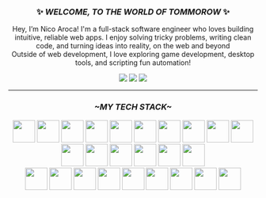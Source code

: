 <h3 align="center" style="italic"> ✨ <em>WELCOME, TO THE WORLD OF TOMMOROW</em> ✨ </h3>
<!-- Why do you always say it like that? -->

<p align="center">
      Hey, I’m Nico Aroca! I'm a full-stack software engineer who loves building intuitive, reliable web apps. I enjoy solving tricky problems, writing clean code, and turning ideas into reality, on the web and beyond
      <br/>
      Outside of web development, I love exploring game development, desktop tools, and scripting fun automation!

</p>


<div align="center">

[<img src="https://img.shields.io/badge/LinkedIn-0077B5?style=for-the-badge&logo=linkedin&logoColor=white">](https://www.linkedin.com/in/nicoaroca12/)
[<img src="https://img.shields.io/badge/Portfolio-255E63?style=for-the-badge&logo=About.me&logoColor=white">](https://nicoaroca.dev)
[<img src="https://img.shields.io/badge/Gmail-D14836?style=for-the-badge&logo=gmail&logoColor=white">](mailto:nicoaroca.isworking@gmail.com)

</div>

___

<h3 align="center"><em>~MY TECH STACK~</em></h2>

<p align="center">
  <img height="45" src="https://skillicons.dev/icons?i=javascript" />
  <img height="45" src="https://skillicons.dev/icons?i=typescript" />
  <img height="45" src="https://skillicons.dev/icons?i=css" />
  <img height="45" src="https://skillicons.dev/icons?i=html" />
  <img height="45" src="https://skillicons.dev/icons?i=scss" />
  <img height="45" src="https://skillicons.dev/icons?i=tailwind" />
  <img height="45" src="https://skillicons.dev/icons?i=react" />
  <img height="45" src="https://skillicons.dev/icons?i=nextjs" />
  <img height="45" src="https://skillicons.dev/icons?i=nodejs" />
  <img height="45" src="https://skillicons.dev/icons?i=express" />
  <img height="45" src="https://skillicons.dev/icons?i=postgresql" />
  <img height="45" src="https://skillicons.dev/icons?i=mongodb" />
  <img height="45" src="https://skillicons.dev/icons?i=jest" />
  <img height="45" src="https://skillicons.dev/icons?i=postman" />
  <img height="45" src="https://skillicons.dev/icons?i=net" />
  <img height="45" src="https://skillicons.dev/icons?i=cs" />
  <br/>
  <img height="45" src="https://skillicons.dev/icons?i=cpp" />
  <img height="45" src="https://skillicons.dev/icons?i=c" />
  <img height="45" src="https://skillicons.dev/icons?i=python" />
  <img height="45" src="https://skillicons.dev/icons?i=bash" />
  <img height="45" src="https://skillicons.dev/icons?i=vscodium" />
  <img height="45" src="https://skillicons.dev/icons?i=rider" />
  <img height="45" src="https://skillicons.dev/icons?i=clion" />
  <img height="45" src="https://skillicons.dev/icons?i=figma" />
  <img height="45" src="https://skillicons.dev/icons?i=linux" />

 
<!--     <img src="https://skillicons.dev/icons?i=javascript,typescript,css,html,scss,tailwind,react,nextjs,nodejs,express,postgresql,mongodb,net,cs" /> 
	<br/>
    <img src="https://skillicons.dev/icons?i=cpp,c,python,bash,vscodium,rider,figma,linux" /> -->
</p>


<!-- <div >
	<code><img width="40" src="https://user-images.githubusercontent.com/25181517/192108372-f71d70ac-7ae6-4c0d-8395-51d8870c2ef0.png" alt="Git" title="Git"/></code>
	<code><img width="40" src="https://user-images.githubusercontent.com/25181517/192158954-f88b5814-d510-4564-b285-dff7d6400dad.png" alt="HTML" title="HTML"/></code>
	<code><img width="40" src="https://user-images.githubusercontent.com/25181517/183898674-75a4a1b1-f960-4ea9-abcb-637170a00a75.png" alt="CSS" title="CSS"/></code>
	<code><img width="40" src="https://user-images.githubusercontent.com/25181517/192158956-48192682-23d5-4bfc-9dfb-6511ade346bc.png" alt="Sass" title="Sass"/></code>
	<code><img width="40" src="https://user-images.githubusercontent.com/25181517/117447155-6a868a00-af3d-11eb-9cfe-245df15c9f3f.png" alt="JavaScript" title="JavaScript"/></code>
	<code><img width="40" src="https://user-images.githubusercontent.com/25181517/183897015-94a058a6-b86e-4e42-a37f-bf92061753e5.png" alt="React" title="React"/></code>
	<code><img width="40" src="https://user-images.githubusercontent.com/25181517/183568594-85e280a7-0d7e-4d1a-9028-c8c2209e073c.png" alt="Node.js" title="Node.js"/></code>
	<code><img width="40" src="https://user-images.githubusercontent.com/25181517/183859966-a3462d8d-1bc7-4880-b353-e2cbed900ed6.png" alt="Express" title="Express"/></code>
	<code><img width="40" src="https://user-images.githubusercontent.com/25181517/192106070-46255bcf-65e6-4c6b-a296-bf8d0d8fb2a7.png" alt="C" title="C"/></code>
	<code><img width="40" src="https://user-images.githubusercontent.com/25181517/192106073-90fffafe-3562-4ff9-a37e-c77a2da0ff58.png" alt="C++" title="C++"/></code>
	<code><img width="40" src="https://user-images.githubusercontent.com/25181517/183423507-c056a6f9-1ba8-4312-a350-19bcbc5a8697.png" alt="Python" title="Python"/></code>
	<code><img width="40" src="https://user-images.githubusercontent.com/25181517/117208740-bfb78400-adf5-11eb-97bb-09072b6bedfc.png" alt="PostgreSQL" title="PostgreSQL"/></code>
	<code><img width="40" src="https://github.com/marwin1991/profile-technology-icons/assets/76662862/2481dc48-be6b-4ebb-9e8c-3b957efe69fa" alt="Linux" title="Linux"/></code>
	<code><img width="40" src="https://user-images.githubusercontent.com/25181517/186884156-e63da389-f3e1-4dca-a6c1-d76e886ba22a.png" alt="Arch Linux" title="Arch Linux"/></code>
</div> -->


<!--
**tailsmster/tailsmster** is a ✨ _special_ ✨ repository because its `README.md` (this file) appears on your GitHub profile.

Here are some ideas to get you started:

- 🔭 I’m currently working on ...
- 🌱 I’m currently learning ...
- 👯 I’m looking to collaborate on ...
- 🤔 I’m looking for help with ...
- 💬 Ask me about ...
- 📫 How to reach me: ...
- 😄 Pronouns: ...
- ⚡ Fun fact: ...
-->
